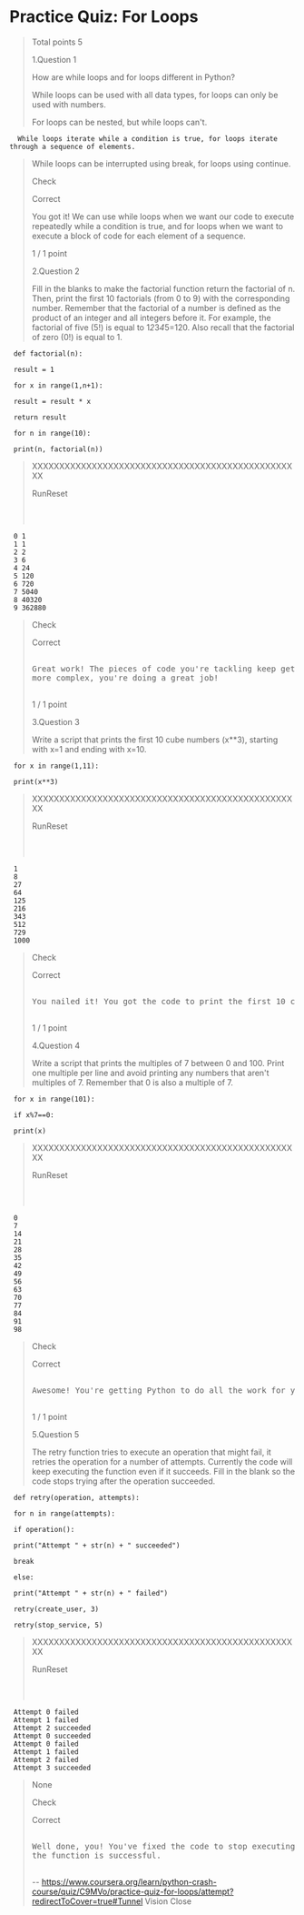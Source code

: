 # Practice Quiz: For Loops
> 
> Total points 5
> 
>  1.Question 1
> 
> How are while loops and for loops different in Python? 
> 
>  While loops can be used with all data types, for loops can only be used with numbers. 
> 
>  For loops can be nested, but while loops can't. 
> 
    
      While loops iterate while a condition is true, for loops iterate through a sequence of elements. 
> 
>  While loops can be interrupted using break, for loops using continue. 
> 
> Check
> 
> Correct
> 
> You got it! We can use while loops when we want our code to execute repeatedly while a condition is true, and for loops when we want to execute a block of code for each element of a sequence.
> 
> 1 / 1 point
> 
>  2.Question 2
> 
> Fill in the blanks to make the factorial function return the factorial of n. Then, print the first 10 factorials (from 0 to 9) with the corresponding number. Remember that the factorial of a number is defined as the product of an integer and all integers before it. For example, the factorial of five (5!) is equal to 1*2*3*4*5=120\. Also recall that the factorial of zero (0!) is equal to 1. 
> 
>
>

     def factorial(n):
     
     result = 1
     
     for x in range(1,n+1):
     
     result = result * x
     
     return result
     
     for n in range(10):
     
     print(n, factorial(n))
> 
> XXXXXXXXXXXXXXXXXXXXXXXXXXXXXXXXXXXXXXXXXXXXXXXXXX
> 
> RunReset
> 
> <pre class="rc-ConsoleOutput">
> 

     0 1
     1 1
     2 2
     3 6
     4 24
     5 120
     6 720
     7 5040
     8 40320
     9 362880
> 
> </pre>
> 
> Check
> 
> Correct
> 
> <pre>
> 
> Great work! The pieces of code you're tackling keep getting
> more complex, you're doing a great job!
> 
> </pre>
> 
> 1 / 1 point
> 
>  3.Question 3
> 
> Write a script that prints the first 10 cube numbers (x**3), starting with x=1 and ending with x=10. 
> 

     for x in range(1,11):
     
     print(x**3)
> 
> XXXXXXXXXXXXXXXXXXXXXXXXXXXXXXXXXXXXXXXXXXXXXXXXXX
> 
> RunReset
> 
> <pre class="rc-ConsoleOutput">
> 

     1
     8
     27
     64
     125
     216
     343
     512
     729
     1000
> 
> </pre>
> 
> Check
> 
> Correct
> 
> <pre>
> 
> You nailed it! You got the code to print the first 10 cubes.
> 
> </pre>
> 
> 1 / 1 point
> 
>  4.Question 4
> 
> Write a script that prints the multiples of 7 between 0 and 100\. Print one multiple per line and avoid printing any numbers that aren't multiples of 7\. Remember that 0 is also a multiple of 7. 
> 
     for x in range(101):
     
     if x%7==0:
     
     print(x)
> 
> XXXXXXXXXXXXXXXXXXXXXXXXXXXXXXXXXXXXXXXXXXXXXXXXXX
> 
> RunReset
> 
> <pre class="rc-ConsoleOutput">
> 
     0
     7
     14
     21
     28
     35
     42
     49
     56
     63
     70
     77
     84
     91
     98
> 
> </pre>
> 
> Check
> 
> Correct
> 
> <pre>
> 
> Awesome! You're getting Python to do all the work for you.
> 
> </pre>
> 
> 1 / 1 point
> 
>  5.Question 5
> 
> The retry function tries to execute an operation that might fail, it retries the operation for a number of attempts. Currently the code will keep executing the function even if it succeeds. Fill in the blank so the code stops trying after the operation succeeded. 
> 
> 
     def retry(operation, attempts):
     
     for n in range(attempts):
     
     if operation():
     
     print("Attempt " + str(n) + " succeeded")
     
     break
    
     else:
     
     print("Attempt " + str(n) + " failed")
     
     retry(create_user, 3)
     
     retry(stop_service, 5)
> 
> XXXXXXXXXXXXXXXXXXXXXXXXXXXXXXXXXXXXXXXXXXXXXXXXXX
> 
> RunReset
> 
> <pre class="rc-ConsoleOutput">
> 

     Attempt 0 failed
     Attempt 1 failed
     Attempt 2 succeeded
     Attempt 0 succeeded
     Attempt 0 failed
     Attempt 1 failed
     Attempt 2 failed
     Attempt 3 succeeded
> None
> 
> </pre>
> 
> Check
> 
> Correct
> 
> <pre>
> 
> Well done, you! You've fixed the code to stop executing once
> the function is successful.
> 
> </pre>
>
> -- https://www.coursera.org/learn/python-crash-course/quiz/C9MVo/practice-quiz-for-loops/attempt?redirectToCover=true#Tunnel Vision Close
